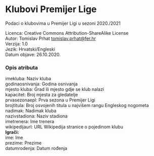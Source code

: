 # Klubovi Premijer Lige
<p>
Podaci o klubovima u Premijer Ligi u sezoni 2020./2021

Licenca:  Creative Commons Attribution-ShareAlike License <br>
Autor: Tomislav Prhat tomislav.prhat@fer.hr <br>
Verzija: 1.0 <br>
Jezik: Hrvatski/Engleski <br>
Datum objave: 26.10.2020. <br>

</p>

<h3> Opis atributa </h3>
<p>
imekluba: Naziv kluba <br>
godinaosnivanja: Godina osnivanja <br>
mjesto kluba: Grad ili mjesto gdje se klub nalazi <br>
kapacitet: Broj mjesta za gledatelje <br>
prvasezonaepl: Prva sezona u Premijer Ligi <br>
brojtitula: Broj osvojenih titula u najvišem rangu Engleskog nogometa <br>
nadimak: Nadimak kluba <br>
nazivstadiona: Naziv stadiona <br>
imetrenera: Ime trenera <br>
wikipedijaurl: URL Wikipedija stranice o pojedinom klubu <br>
<b>Igrači: </b> <br>
ime: Ime <br>
prezime: Prezime <br>
datumrodenja: Datum rođenja <br>
</p>